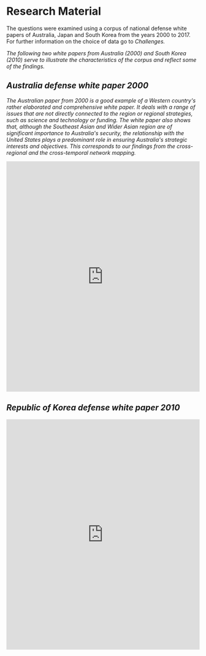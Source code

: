 # Research Material

The questions were examined using a corpus of national defense white papers of Australia, Japan and South Korea from the years 2000 to 2017. For further information on the choice of data go to <i>Challenges<i>.

The following two white papers from Australia (2000) and South Korea (2010) serve to illustrate the characteristics of the corpus and reflect some of the findings.

## Australia defense white paper 2000

The Australian paper from 2000 is a good example of a Western country's rather elaborated and comprehensive white paper. It deals with a range of issues that are not directly connected to the region or regional strategies, such as science and technology or funding. The white paper also shows that, although the Southeast Asian and Wider Asian region are of significant importance to Australia's security, the relationship with the United States plays a predominant role in ensuring Australia's strategic interests and objectives. This corresponds to our findings from the cross-regional and the cross-temporal network mapping. 

<iframe class="scribd_iframe_embed" title="Australia's Defence White Paper 2010" src="https://www.scribd.com/embeds/367183402/content?start_page=35&view_mode=slideshow&access_key=key-23AaMpshIYqXMJflNlGY&show_recommendations=true" data-auto-height="false" data-aspect-ratio="0.7035881435257411" scrolling="no" id="doc_74513" width="100%" height="600" frameborder="0"></iframe>
  

## Republic of Korea defense white paper 2010

<iframe class="scribd_iframe_embed" title="Republic of Korea' Defence White Paper 2010" src="https://www.scribd.com/embeds/367182926/content?start_page=13&view_mode=scroll&access_key=key-pCwF3PeXPfwnkEBKAUtn&show_recommendations=true" data-auto-height="false" data-aspect-ratio="0.7305194805194806" scrolling="no" id="doc_60983" width="100%" height="600" frameborder="0"></iframe>


